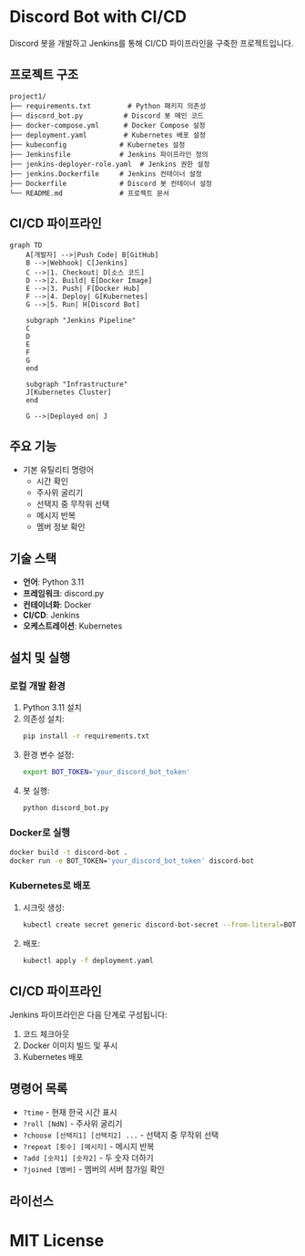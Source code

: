 # Discord Bot with CI/CD

Discord 봇을 개발하고 Jenkins를 통해 CI/CD 파이프라인을 구축한 프로젝트입니다.

## 프로젝트 구조

```
project1/
├── requirements.txt         # Python 패키지 의존성
├── discord_bot.py          # Discord 봇 메인 코드
├── docker-compose.yml      # Docker Compose 설정
├── deployment.yaml         # Kubernetes 배포 설정
├── kubeconfig             # Kubernetes 설정
├── Jenkinsfile            # Jenkins 파이프라인 정의
├── jenkins-deployer-role.yaml  # Jenkins 권한 설정
├── jenkins.Dockerfile     # Jenkins 컨테이너 설정
├── Dockerfile             # Discord 봇 컨테이너 설정
└── README.md              # 프로젝트 문서
```

## CI/CD 파이프라인

```mermaid
graph TD
    A[개발자] -->|Push Code| B[GitHub]
    B -->|Webhook| C[Jenkins]
    C -->|1. Checkout| D[소스 코드]
    D -->|2. Build| E[Docker Image]
    E -->|3. Push| F[Docker Hub]
    F -->|4. Deploy| G[Kubernetes]
    G -->|5. Run| H[Discord Bot]
    
    subgraph "Jenkins Pipeline"
    C
    D
    E
    F
    G
    end
    
    subgraph "Infrastructure"
    J[Kubernetes Cluster]
    end
    
    G -->|Deployed on| J
```

## 주요 기능

- 기본 유틸리티 명령어
  - 시간 확인
  - 주사위 굴리기
  - 선택지 중 무작위 선택
  - 메시지 반복
  - 멤버 정보 확인

## 기술 스택

- **언어**: Python 3.11
- **프레임워크**: discord.py
- **컨테이너화**: Docker
- **CI/CD**: Jenkins
- **오케스트레이션**: Kubernetes

## 설치 및 실행

### 로컬 개발 환경

1. Python 3.11 설치
2. 의존성 설치:
   ```bash
   pip install -r requirements.txt
   ```
3. 환경 변수 설정:
   ```bash
   export BOT_TOKEN='your_discord_bot_token'
   ```
4. 봇 실행:
   ```bash
   python discord_bot.py
   ```

### Docker로 실행

```bash
docker build -t discord-bot .
docker run -e BOT_TOKEN='your_discord_bot_token' discord-bot
```

### Kubernetes로 배포

1. 시크릿 생성:
   ```bash
   kubectl create secret generic discord-bot-secret --from-literal=BOT_TOKEN='your_discord_bot_token'
   ```

2. 배포:
   ```bash
   kubectl apply -f deployment.yaml
   ```

## CI/CD 파이프라인

Jenkins 파이프라인은 다음 단계로 구성됩니다:

1. 코드 체크아웃
2. Docker 이미지 빌드 및 푸시
3. Kubernetes 배포

## 명령어 목록

- `?time` - 현재 한국 시간 표시
- `?roll [NdN]` - 주사위 굴리기
- `?choose [선택지1] [선택지2] ...` - 선택지 중 무작위 선택
- `?repeat [횟수] [메시지]` - 메시지 반복
- `?add [숫자1] [숫자2]` - 두 숫자 더하기
- `?joined [멤버]` - 멤버의 서버 참가일 확인

## 라이선스

MIT License
=======